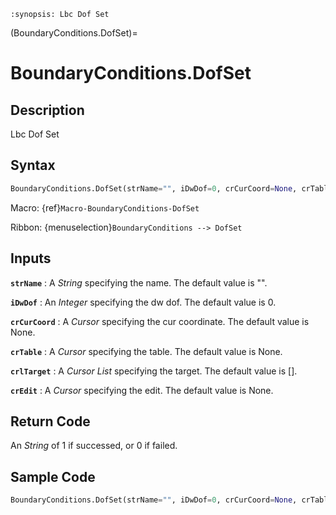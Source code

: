 ```{module} BoundaryConditions.DofSet()
:synopsis: Lbc Dof Set
```

(BoundaryConditions.DofSet)=

# BoundaryConditions.DofSet

## Description

Lbc Dof Set

## Syntax

```python
BoundaryConditions.DofSet(strName="", iDwDof=0, crCurCoord=None, crTable=None, crlTarget=[], crEdit=None)
```

Macro: {ref}`Macro-BoundaryConditions-DofSet`

Ribbon: {menuselection}`BoundaryConditions --> DofSet`

## Inputs

**`strName`**
: A _String_ specifying the name. The default value is "".

**`iDwDof`**
: An _Integer_ specifying the dw dof. The default value is 0.

**`crCurCoord`**
: A _Cursor_ specifying the cur coordinate. The default value is None.

**`crTable`**
: A _Cursor_ specifying the table. The default value is None.

**`crlTarget`**
: A _Cursor List_ specifying the target. The default value is [].

**`crEdit`**
: A _Cursor_ specifying the edit. The default value is None.

## Return Code

An _String_ of 1 if successed, or 0 if failed.

## Sample Code

```python
BoundaryConditions.DofSet(strName="", iDwDof=0, crCurCoord=None, crTable=None, crlTarget=[], crEdit=None)
```
